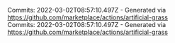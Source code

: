 Commits: 2022-03-02T08:57:10.497Z - Generated via https://github.com/marketplace/actions/artificial-grass
<br>
Commits: 2022-03-02T08:57:10.497Z - Generated via https://github.com/marketplace/actions/artificial-grass
<br>
